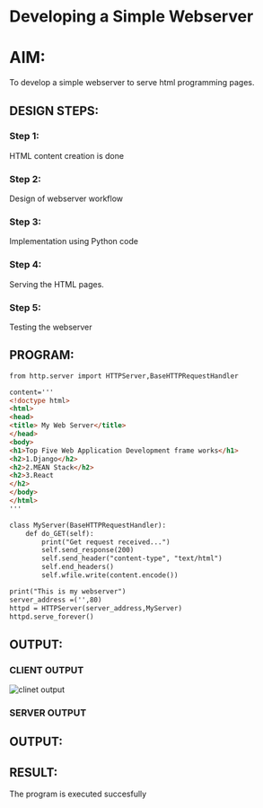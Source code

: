 # Developing a Simple Webserver

# AIM:

To develop a simple webserver to serve html programming pages.

## DESIGN STEPS:

### Step 1:

HTML content creation is done

### Step 2:

Design of webserver workflow

### Step 3:

Implementation using Python code

### Step 4:

Serving the HTML pages.

### Step 5:

Testing the webserver

## PROGRAM:
```html
from http.server import HTTPServer,BaseHTTPRequestHandler

content='''
<!doctype html>
<html>
<head>
<title> My Web Server</title>
</head>
<body>
<h1>Top Five Web Application Development frame works</h1>
<h2>1.Django</h2>
<h2>2.MEAN Stack</h2>
<h2>3.React
</h2>
</body>
</html>
'''

class MyServer(BaseHTTPRequestHandler):
    def do_GET(self):
        print("Get request received...")
        self.send_response(200) 
        self.send_header("content-type", "text/html")       
        self.end_headers()
        self.wfile.write(content.encode())

print("This is my webserver") 
server_address =('',80)
httpd = HTTPServer(server_address,MyServer)
httpd.serve_forever()

```

## OUTPUT:

### CLIENT OUTPUT

![clinet output](https://github.com/MoenishBaalan/webserver/assets/147473396/7fdd471c-7ae8-480d-aa4a-276224b8bbf9)

### SERVER OUTPUT


## OUTPUT:

## RESULT:
The program is executed succesfully
